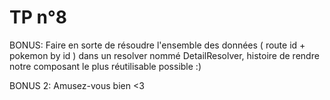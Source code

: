 # TP n°8



BONUS: Faire en sorte de résoudre l'ensemble des données ( route id + pokemon by id ) dans un resolver 
nommé DetailResolver, histoire de rendre notre composant le plus réutilisable possible :) 

BONUS 2: Amusez-vous bien <3